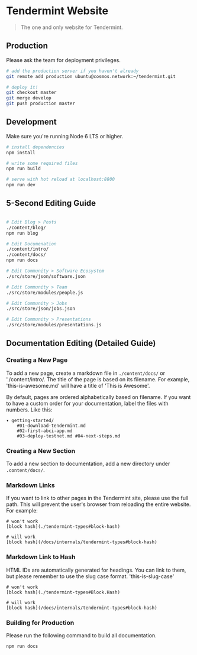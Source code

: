 # Tendermint Website

> The one and only website for Tendermint.

## Production

Please ask the team for deployment privileges.

``` bash
# add the production server if you haven't already
git remote add production ubuntu@cosmos.network:~/tendermint.git
```

``` bash
# deploy it!
git checkout master
git merge develop
git push production master
```

## Development

Make sure you're running Node 6 LTS or higher.

``` bash
# install dependencies
npm install

# write some required files
npm run build

# serve with hot reload at localhost:8800
npm run dev
```

## 5-Second Editing Guide

``` bash

# Edit Blog > Posts
./content/blog/
npm run blog

# Edit Documenation
./content/intro/
./content/docs/
npm run docs

# Edit Community > Software Ecosystem
./src/store/json/software.json

# Edit Community > Team
./src/store/modules/people.js

# Edit Community > Jobs
./src/store/json/jobs.json

# Edit Community > Presentations
./src/store/modules/presentations.js
```

## Documentation Editing (Detailed Guide)

### Creating a New Page
To add a new page, create a markdown file in `./content/docs/` or './content/intro/. The title of the page is based on its filename. For example, 'this-is-awesome.md' will have a title of 'This is Awesome'.

By default, pages are ordered alphabetically based on filename. If you want to have a custom order for your documentation, label the files with numbers. Like this:

    ▾ getting-started/
        #01-download-tendermint.md
        #02-first-abci-app.md
        #03-deploy-testnet.md #04-next-steps.md

### Creating a New Section
To add a new section to documentation, add a new directory under `.content/docs/`.

### Markdown Links
If you want to link to other pages in the Tendermint site, please use the full path. This will prevent the user's browser from reloading the entire website. For example:

    # won't work
    [block hash](./tendermint-types#block-hash)

    # will work
    [block hash](/docs/internals/tendermint-types#block-hash)

### Markdown Link to Hash
HTML IDs are automatically generated for headings. You can link to them, but please remember to use the slug case format. 'this-is-slug-case'

    # won't work
    [block hash](./tendermint-types#Block.Hash)

    # will work
    [block hash](/docs/internals/tendermint-types#block-hash)

### Building for Production

Please run the following command to build all documentation.

    npm run docs

